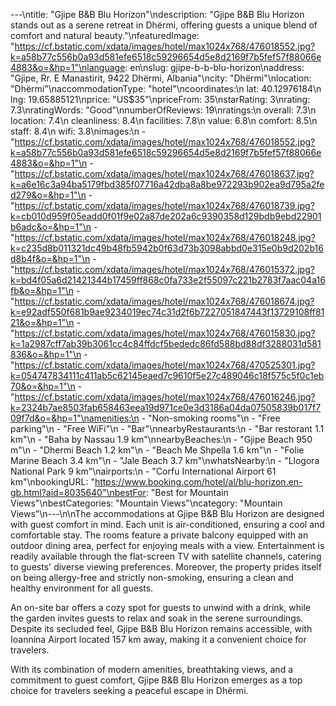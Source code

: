 ---\ntitle: "Gjipe B&B Blu Horizon"\ndescription: "Gjipe B&B Blu Horizon stands out as a serene retreat in Dhërmi, offering guests a unique blend of comfort and natural beauty."\nfeaturedImage: "https://cf.bstatic.com/xdata/images/hotel/max1024x768/476018552.jpg?k=a58b77c556b0a93d581efe6518c59296654d5e8d2169f7b5fef57f88066e4883&o=&hp=1"\nlanguage: en\nslug: gjipe-b-b-blu-horizon\naddress: "Gjipe, Rr. E Manastirit, 9422 Dhërmi, Albania"\ncity: "Dhërmi"\nlocation: "Dhërmi"\naccommodationType: "hotel"\ncoordinates:\n  lat: 40.12976184\n  lng: 19.65885121\nprice: "US$35"\npriceFrom: 35\nstarRating: 3\nrating: 7.3\nratingWords: "Good"\nnumberOfReviews: 19\nratings:\n  overall: 7.3\n  location: 7.4\n  cleanliness: 8.4\n  facilities: 7.8\n  value: 6.8\n  comfort: 8.5\n  staff: 8.4\n  wifi: 3.8\nimages:\n  - "https://cf.bstatic.com/xdata/images/hotel/max1024x768/476018552.jpg?k=a58b77c556b0a93d581efe6518c59296654d5e8d2169f7b5fef57f88066e4883&o=&hp=1"\n  - "https://cf.bstatic.com/xdata/images/hotel/max1024x768/476018637.jpg?k=a6e16c3a94ba5179fbd385f07716a42dba8a8be972293b902ea9d795a2fed279&o=&hp=1"\n  - "https://cf.bstatic.com/xdata/images/hotel/max1024x768/476018739.jpg?k=cb010d959f05eadd0f01f9e02a87de202a6c9390358d129bdb9ebd22901b6adc&o=&hp=1"\n  - "https://cf.bstatic.com/xdata/images/hotel/max1024x768/476018248.jpg?k=c235d8b011321dc49b48fb5942b0f63d73b3098abbd0e315e0b9d202b16d8b4f&o=&hp=1"\n  - "https://cf.bstatic.com/xdata/images/hotel/max1024x768/476015372.jpg?k=bd4f05a6d21421344b17459ff868c0fa733e2f55097c221b2783f7aac04a16fb&o=&hp=1"\n  - "https://cf.bstatic.com/xdata/images/hotel/max1024x768/476018674.jpg?k=e92adf550f681b9ae9234019ec74c31d2f6b7227051847443f13729108ff8121&o=&hp=1"\n  - "https://cf.bstatic.com/xdata/images/hotel/max1024x768/476015830.jpg?k=1a2987cff7ab39b3061cc4c84ffdcf5bededc86fd588bd88df3288031d581836&o=&hp=1"\n  - "https://cf.bstatic.com/xdata/images/hotel/max1024x768/470525301.jpg?k=054747834111c411ab5c62145eaed7c9610f5e27c489046c18f575c5f0c1eb70&o=&hp=1"\n  - "https://cf.bstatic.com/xdata/images/hotel/max1024x768/476016246.jpg?k=2324b7ae8503fab658463eea19d971ce0e3d3186a04da07505839b017f709f7d&o=&hp=1"\namenities:\n  - "Non-smoking rooms"\n  - "Free parking"\n  - "Free WiFi"\n  - "Bar"\nnearbyRestaurants:\n  - "Bar restorant 1.1 km"\n  - "Baha by Nassau 1.9 km"\nnearbyBeaches:\n  - "Gjipe Beach 950 m"\n  - "Dhermi Beach 1.2 km"\n  - "Beach Me Shpella 1.6 km"\n  - "Folie Marine Beach 3.4 km"\n  - "Jale Beach 3.7 km"\nwhatsNearby:\n  - "Llogora National Park 9 km"\nairports:\n  - "Corfu International Airport 61 km"\nbookingURL: "https://www.booking.com/hotel/al/blu-horizon.en-gb.html?aid=8035640"\nbestFor: "Best for Mountain Views"\nbestCategories: "Mountain Views"\ncategory: "Mountain Views"\n---\n\nThe accommodations at Gjipe B&B Blu Horizon are designed with guest comfort in mind. Each unit is air-conditioned, ensuring a cool and comfortable stay. The rooms feature a private balcony equipped with an outdoor dining area, perfect for enjoying meals with a view. Entertainment is readily available through the flat-screen TV with satellite channels, catering to guests' diverse viewing preferences. Moreover, the property prides itself on being allergy-free and strictly non-smoking, ensuring a clean and healthy environment for all guests.

An on-site bar offers a cozy spot for guests to unwind with a drink, while the garden invites guests to relax and soak in the serene surroundings. Despite its secluded feel, Gjipe B&B Blu Horizon remains accessible, with Ioannina Airport located 157 km away, making it a convenient choice for travelers.

With its combination of modern amenities, breathtaking views, and a commitment to guest comfort, Gjipe B&B Blu Horizon emerges as a top choice for travelers seeking a peaceful escape in Dhërmi.